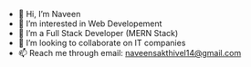 - 👋 Hi, I’m Naveen
- 👀 I’m interested in Web Developement
- 🌱 I’m a Full Stack Developer (MERN Stack)
- 💞️ I’m looking to collaborate on IT companies
- 📫 Reach me through email: naveensakthivel14@gmail.com

<!---
NaveenSakthivel5/NaveenSakthivel5 is a ✨ special ✨ repository because its `README.md` (this file) appears on your GitHub profile.
You can click the Preview link to take a look at your changes.
--->

